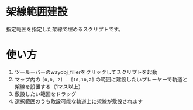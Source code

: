 # 架線範囲建設

指定範囲を指定した架線で埋めるスクリプトです。

# 使い方

1. ツールーバーのwayobj_fillerをクリックしてスクリプトを起動
1. マップ内の `[0,0,-2] - [10,10,2]` の範囲に建設したいプレーヤーで軌道と架線を設置する（1マス以上）
1. 敷設したい範囲をドラッグ
1. 選択範囲のうち敷設可能な軌道上に架線が敷設されます
